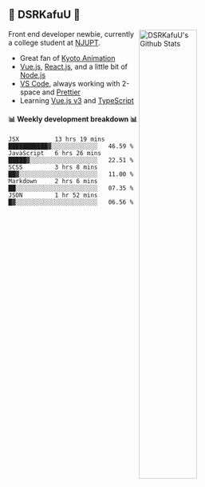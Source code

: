 ## 🍥 DSRKafuU 🍥

<img align="right" alt="DSRKafuU's Github Stats" width="48%" src="https://github-readme-stats.vercel.app/api?username=dsrkafuu&count_private=true&show_icons=true&title_color=7793cc&icon_color=7793cc&text_color=595858&bg_color=ffffff" />

Front end developer newbie, currently a college student at [NJUPT](https://www.njupt.edu.cn).

- Great fan of [Kyoto Animation](https://www.kyotoanimation.co.jp)
- [Vue.js](https://vuejs.org), [React.js](https://reactjs.org), and a little bit of [Node.js](https://nodejs.org)
- [VS Code](https://code.visualstudio.com), always working with 2-space and [Prettier](https://prettier.io)
- Learning [Vue.js v3](https://v3.vuejs.org) and [TypeScript](https://www.typescriptlang.org)

#### :bar_chart: Weekly development breakdown :bar_chart:

<!--START_SECTION:waka-->
```text
JSX          13 hrs 19 mins  ███████████▓░░░░░░░░░░░░░   46.59 % 
JavaScript   6 hrs 26 mins   █████▓░░░░░░░░░░░░░░░░░░░   22.51 % 
SCSS         3 hrs 8 mins    ██▓░░░░░░░░░░░░░░░░░░░░░░   11.00 % 
Markdown     2 hrs 6 mins    ██░░░░░░░░░░░░░░░░░░░░░░░   07.35 % 
JSON         1 hr 52 mins    █▓░░░░░░░░░░░░░░░░░░░░░░░   06.56 % 
```
<!--END_SECTION:waka-->
